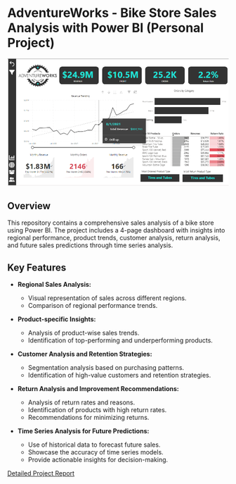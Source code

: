 
# AdventureWorks - Bike Store Sales Analysis with Power BI (Personal Project)

![Executive Dashboard](https://github.com/najirh/Power_Bi_AdventureWorks_Data_Analysis/blob/main/Exec%20Dash%20Page%201.png)

## Overview

This repository contains a comprehensive sales analysis of a bike store using Power BI. The project includes a 4-page dashboard with insights into regional performance, product trends, customer analysis, return analysis, and future sales predictions through time series analysis.

## Key Features

- **Regional Sales Analysis:**
  - Visual representation of sales across different regions.
  - Comparison of regional performance trends.

- **Product-specific Insights:**
  - Analysis of product-wise sales trends.
  - Identification of top-performing and underperforming products.

- **Customer Analysis and Retention Strategies:**
  - Segmentation analysis based on purchasing patterns.
  - Identification of high-value customers and retention strategies.

- **Return Analysis and Improvement Recommendations:**
  - Analysis of return rates and reasons.
  - Identification of products with high return rates.
  - Recommendations for minimizing returns.

- **Time Series Analysis for Future Predictions:**
  - Use of historical data to forecast future sales.
  - Showcase the accuracy of time series models.
  - Provide actionable insights for decision-making.


[Detailed Project Report](https://app.powerbi.com/view?r=eyJrIjoiZDZkMTVlZTgtMzUyNC00YzE1LWJhOGItZTYzOTU5NGQzZWI0IiwidCI6ImNjNzMwNWZmLTg5ZjMtNGJhYS05M2UxLTUwYTNhNDQ1MDQ3MSJ9)
